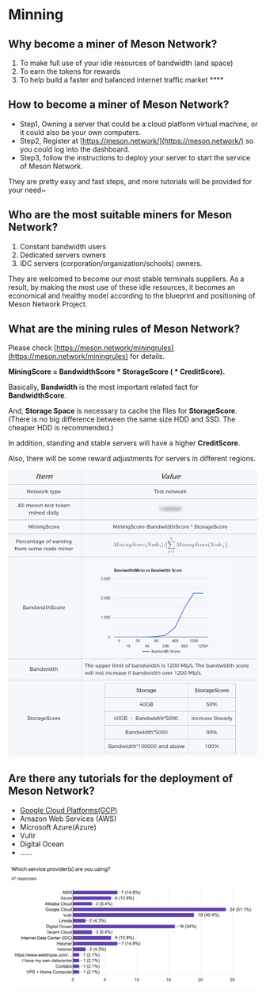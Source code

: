 # Minning

## **Why become a miner of Meson Network?**

1. To make full use of your idle resources of bandwidth \(and space\)
2. To earn the tokens for rewards
3. To help build a faster and balanced internet traffic market ****

## How to become a miner of Meson Network?

* Step1, Owning a server that could be a cloud platform virtual machine, or it could also be your own computers.
* Step2, Register at [https://meson.network/](https://meson.network/) so you could log into the dashboard.
* Step3, follow the instructions to deploy your server to start the service of Meson Network.

They are pretty easy and fast steps, and more tutorials will be provided for your need~

## Who are the most suitable miners for Meson Network?

1. Constant bandwidth users 
2. Dedicated servers owners 
3. IDC servers \(corporation/organization/schools\) owners. 

They are welcomed to become our most stable terminals suppliers. As a result, by making the most use of these idle resources, it becomes an economical and healthy model according to the blueprint and positioning of Meson Network Project.

## **What are the mining rules of Meson Network?**

Please check [https://meson.network/miningrules](https://meson.network/miningrules) for details.

**MiningScore = BandwidthScore \* StorageScore \( \* CreditScore\).**

Basically, **Bandwidth** is the most important related fact for **BandwidthScore**.

And, **Storage Space** is necessary to cache the files for **StorageScore**. \(There is no big difference between the same size HDD and SSD. The cheaper HDD is recommended.\)

In addition, standing and stable servers will have a higher **CreditScore**.

Also, there will be some reward adjustments for servers in different regions.  


![05/31/2021](../.gitbook/assets/image%20%287%29%20%281%29.png)

## **Are there any tutorials for the deployment of Meson Network?**

* [Google Cloud Platforms\(GCP\) ](https://docs.meson.network/deploy-meson/google-cloud-platform)
* Amazon Web Services \(AWS\)
* Microsoft Azure\(Azure\)
* Vultr
* Digital Ocean
* ……

![Community&apos;s choice according to a questionnaire](../.gitbook/assets/image%20%282%29.png)

  




